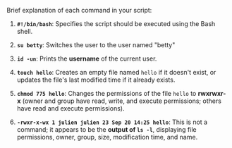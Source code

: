 Brief explanation of each command in your script:

1. **`#!/bin/bash`**: Specifies the script should be executed using the Bash shell.

2. **`su betty`**: Switches the user to the user named "betty"

3. **`id -un`**: Prints the **username** of the current user.

4. **`touch hello`**: Creates an empty file named `hello` if it doesn't exist, or updates the file's last modified time if it already exists.

5. **`chmod 775 hello`**: Changes the permissions of the file `hello` to **rwxrwxr-x** (owner and group have read, write, and execute permissions; others have read and execute permissions).

6. **`-rwxr-x-wx 1 julien julien 23 Sep 20 14:25 hello`**: This is not a command; it appears to be the **output of `ls -l`**, displaying file permissions, owner, group, size, modification time, and name.
